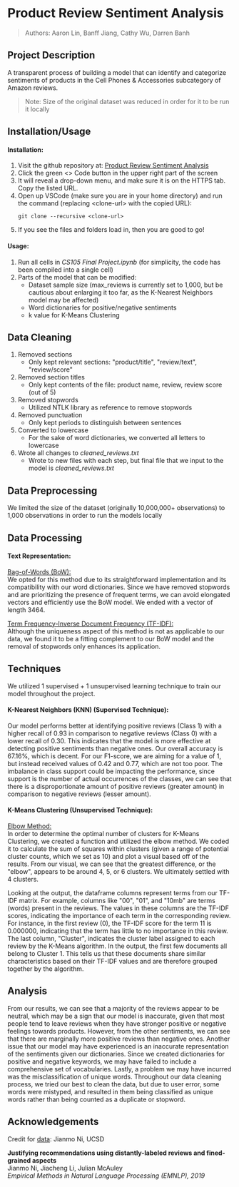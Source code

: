 # Product Review Sentiment Analysis

> Authors: Aaron Lin, Banff Jiang, Cathy Wu, Darren Banh

## Project Description
A transparent process of building a model that can identify and categorize sentiments of products in the Cell Phones & Accessories subcategory of Amazon reviews.

> Note: Size of the original dataset was reduced in order for it to be run it locally

## Installation/Usage
#### Installation:
   1. Visit the github repository at: [Product Review Sentiment Analysis](https://github.com/aaronlin79/Product-Review-Sentiment-Analysis)
   2. Click the green <> Code button in the upper right part of the screen
   3. It will reveal a drop-down menu, and make sure it is on the HTTPS tab. Copy the listed URL.
   4. Open up VSCode (make sure you are in your home directory) and run the command (replacing \<clone-url> with the copied URL):
      ```
      git clone --recursive <clone-url>
      ```
   5. If you see the files and folders load in, then you are good to go!

#### Usage:
   1. Run all cells in *CS105 Final Project.ipynb* (for simplicity, the code has been compiled into a single cell)
   2. Parts of the model that can be modified:
         - Dataset sample size (max_reviews is currently set to 1,000, but be cautious about enlarging it too far, as the K-Nearest Neighbors model may be affected)
         - Word dictionaries for positive/negative sentiments
         - k value for K-Means Clustering

## Data Cleaning
   1. Removed sections
         - Only kept relevant sections: "product/title", "review/text", "review/score"
   2. Removed section titles
         - Only kept contents of the file: product name, review, review score (out of 5)
   3. Removed stopwords
         - Utilized NTLK library as reference to remove stopwords
   4. Removed punctuation
         - Only kept periods to distinguish between sentences
   5. Converted to lowercase
         - For the sake of word dictionaries, we converted all letters to lowercase
   6. Wrote all changes to *cleaned_reviews.txt*
         - Wrote to new files with each step, but final file that we input to the model is *cleaned_reviews.txt*

## Data Preprocessing
We limited the size of the dataset (originally 10,000,000+ observations) to 1,000 observations in order to run the models locally

## Data Processing
#### Text Representation:
<ins>Bag-of-Words (BoW):</ins><br>
We opted for this method due to its straightforward implementation and its compatibility with our word dictionaries. Since we have removed stopwords and are prioritizing the presence of frequent terms, we can avoid elongated vectors and efficiently use the BoW model. We ended with a vector of length 3464.

<ins>Term Frequency-Inverse Document Frequency (TF-IDF):</ins><br>
Although the uniqueness aspect of this method is not as applicable to our data, we found it to be a fitting complement to our BoW model and the removal of stopwords only enhances its application.

## Techniques
We utilized 1 supervised + 1 unsupervised learning technique to train our model throughout the project.

#### K-Nearest Neighbors (KNN) (Supervised Technique):
Our model performs better at identifying positive reviews (Class 1) with a higher recall of 0.93 in comparison to negative reviews (Class 0) with a lower recall of 0.30. This indicates that the model is more effective at detecting positive sentiments than negative ones. Our overall accuracy is 67.16%, which is decent. For our F1-score, we are aiming for a value of 1, but instead received values of 0.42 and 0.77, which are not too poor. The imbalance in class support could be impacting the performance, since support is the number of actual occurrences of the classes, we can see that there is a disproportionate amount of positive reviews (greater amount) in comparison to negative reviews (lesser amount).

#### K-Means Clustering (Unsupervised Technique):

<ins>Elbow Method:</ins><br>
In order to determine the optimal number of clusters for K-Means Clustering, we created a function and utilized the elbow method. We coded it to calculate the sum of squares within clusters (given a range of potential cluster counts, which we set as 10) and plot a visual based off of the results. From our visual, we can see that the greatest difference, or the "elbow", appears to be around 4, 5, or 6 clusters. We ultimately settled with 4 clusters.

Looking at the output, the dataframe columns represent terms from our TF-IDF matrix. For example, columns like "00", "01", and "10mb" are terms (words) present in the reviews. The values in these columns are the TF-IDF scores, indicating the importance of each term in the corresponding review. For instance, in the first review (0), the TF-IDF score for the term 11 is 0.000000, indicating that the term has little to no importance in this review. The last column, "Cluster", indicates the cluster label assigned to each review by the K-Means algorithm. In the output, the first few documents all belong to Cluster 1. This tells us that these documents share similar characteristics based on their TF-IDF values and are therefore grouped together by the algorithm.

## Analysis

From our results, we can see that a majority of the reviews appear to be neutral, which may be a sign that our model is inaccurate, given that most people tend to leave reviews when they have stronger positive or negative feelings towards products. However, from the other sentiments, we can see that there are marginally more positive reviews than negative ones. Another issue that our model may have experienced is an inaccurate representation of the sentiments given our dictionaries. Since we created dictionaries for positive and negative keywords, we may have failed to include a comprehensive set of vocabularies. Lastly, a problem we may have incurred was the misclassification of unique words. Throughout our data cleaning process, we tried our best to clean the data, but due to user error, some words were mistyped, and resulted in them being classified as unique words rather than being counted as a duplicate or stopword.

## Acknowledgements
Credit for [data](https://nijianmo.github.io/amazon/): Jianmo Ni, UCSD

**Justifying recommendations using distantly-labeled reviews and fined-grained aspects**<br>
Jianmo Ni, Jiacheng Li, Julian McAuley<br>
*Empirical Methods in Natural Language Processing (EMNLP), 2019*
